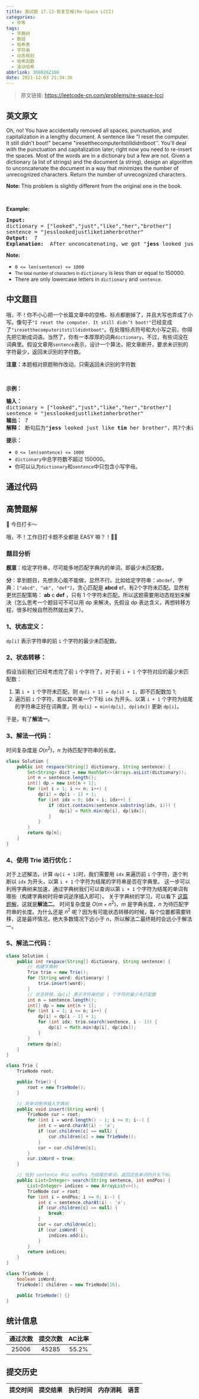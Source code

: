 ```yaml
---
title: 面试题 17.13-恢复空格(Re-Space LCCI)
categories:
  - 中等
tags:
  - 字典树
  - 数组
  - 哈希表
  - 字符串
  - 动态规划
  - 哈希函数
  - 滚动哈希
abbrlink: 3008262166
date: 2021-12-03 21:34:36
---
```


> 原文链接: https://leetcode-cn.com/problems/re-space-lcci


## 英文原文
<div><p>Oh, no! You have accidentally removed all spaces, punctuation, and capitalization in a lengthy document. A sentence like &quot;I reset the computer. It still didn&#39;t boot!&quot; became &quot;iresetthecomputeritstilldidntboot&#39;&#39;. You&#39;ll deal with the punctuation and capi&shy;talization later; right now you need to re-insert the spaces. Most of the words are in a dictionary but a few are not. Given a dictionary (a list of strings) and the document (a string), design an algorithm to unconcatenate the document in a way that minimizes the number of unrecognized characters. Return the number of unrecognized characters.</p>

<p><strong>Note: </strong>This&nbsp;problem is slightly different from the original one in the book.</p>

<p>&nbsp;</p>

<p><strong>Example: </strong></p>

<pre>
<strong>Input: </strong>
dictionary = [&quot;looked&quot;,&quot;just&quot;,&quot;like&quot;,&quot;her&quot;,&quot;brother&quot;]
sentence = &quot;jesslookedjustliketimherbrother&quot;
<strong>Output: </strong> 7
<strong>Explanation: </strong> After unconcatenating, we got &quot;<strong>jess</strong> looked just like <strong>tim</strong> her brother&quot;, which containing 7 unrecognized characters.
</pre>

<p><strong>Note: </strong></p>

<ul>
	<li><code>0 &lt;= len(sentence) &lt;= 1000</code></li>
	<li><code><font face="sans-serif, Arial, Verdana, Trebuchet MS">The total number of characters in&nbsp;</font>dictionary</code>&nbsp;is less than or equal to 150000.</li>
	<li>There are only lowercase letters in&nbsp;<code>dictionary</code>&nbsp;and&nbsp;<code>sentence</code>.</li>
</ul>
</div>

## 中文题目
<div><p>哦，不！你不小心把一个长篇文章中的空格、标点都删掉了，并且大写也弄成了小写。像句子<code>&quot;I reset the computer. It still didn&rsquo;t boot!&quot;</code>已经变成了<code>&quot;iresetthecomputeritstilldidntboot&quot;</code>。在处理标点符号和大小写之前，你得先把它断成词语。当然了，你有一本厚厚的词典<code>dictionary</code>，不过，有些词没在词典里。假设文章用<code>sentence</code>表示，设计一个算法，把文章断开，要求未识别的字符最少，返回未识别的字符数。</p>

<p><strong>注意：</strong>本题相对原题稍作改动，只需返回未识别的字符数</p>

<p>&nbsp;</p>

<p><strong>示例：</strong></p>

<pre><strong>输入：</strong>
dictionary = [&quot;looked&quot;,&quot;just&quot;,&quot;like&quot;,&quot;her&quot;,&quot;brother&quot;]
sentence = &quot;jesslookedjustliketimherbrother&quot;
<strong>输出：</strong> 7
<strong>解释：</strong> 断句后为&quot;<strong>jess</strong> looked just like <strong>tim</strong> her brother&quot;，共7个未识别字符。
</pre>

<p><strong>提示：</strong></p>

<ul>
	<li><code>0 &lt;= len(sentence) &lt;= 1000</code></li>
	<li><code>dictionary</code>中总字符数不超过 150000。</li>
	<li>你可以认为<code>dictionary</code>和<code>sentence</code>中只包含小写字母。</li>
</ul>
</div>

## 通过代码
<RecoDemo>
</RecoDemo>


## 高赞题解
🙋 今日打卡～

哦，不！工作日打卡题不全都是 EASY 嘛？！🤷‍♀️

### 题目分析
**题意**：给定字符串，尽可能多地匹配字典内的单词，即最少未匹配数。

**分**：拿到题目，先想贪心能不能做，显然不行。比如给定字符串：`abcdef`，字典：`["abcd", "ab", "def"]`，贪心匹配是 **abcd** ef，有2个字符未匹配。显然有更优匹配策略： **ab** c **def** ，只有 1 个字符未匹配。所以这题需要用动态规划来解决（怎么思考一个题目可不可以用 dp 来解决，先假设 dp 表达含义，再想转移方程，很多时候自然而然就出来了）。

### 1、状态定义：

`dp[i]` 表示字符串的前 `i` 个字符的最少未匹配数。

### 2、状态转移：

假设当前我们已经考虑完了前 `i` 个字符了，对于前 `i + 1` 个字符对应的最少未匹配数：
1. 第 `i + 1` 个字符未匹配，则 `dp[i + 1] = dp[i] + 1`，即不匹配数加 1;
2. 遍历前 `i` 个字符，若以其中某一个下标 `idx` 为开头、以第 `i + 1` 个字符为结尾的字符串正好在词典里，则 `dp[i] = min(dp[i], dp[idx])` 更新 `dp[i]`。

于是，有了**解法一**。

### 3、解法一代码：
时间复杂度是 $O(n^2)$，$n$ 为待匹配字符串的长度。
``` Java
class Solution {
    public int respace(String[] dictionary, String sentence) {
        Set<String> dict = new HashSet<>(Arrays.asList(dictionary));
        int n = sentence.length();
        int[] dp = new int[n + 1];
        for (int i = 1; i <= n; i++) {
            dp[i] = dp[i - 1] + 1;
            for (int idx = 0; idx < i; idx++) {
                if (dict.contains(sentence.substring(idx, i))) {
                    dp[i] = Math.min(dp[i], dp[idx]);
                }
            }
        }
        return dp[n];
    }
}
```


### 4、使用 Trie 进行优化：
对于上述解法，计算 `dp[i + 1]`时，我们需要用 `idx` 来遍历前 `i` 个字符，逐个判断以 `idx` 为开头，以第 `i + 1` 个字符为结尾的字符串是否在字典里。
这一步可以利用字典树来加速，通过字典树我们可以查询以第 `i + 1` 个字符为结尾的单词有哪些（构建字典树时将单词逆序插入即可）。
关于字典树的学习，可以看下 [这篇题解](https://leetcode-cn.com/problems/short-encoding-of-words/solution/99-java-trie-tu-xie-gong-lue-bao-jiao-bao-hui-by-s/)，这就是**解法二**。
时间复杂度是 $O(m + n^2)$，$m$ 是字典长度，$n$ 为待匹配字符串的长度。为什么还是 $n^2$ 呢？因为有可能状态转移的时候，每个位置都需要转移，这是最坏情况，绝大多数情况下远小于 $n$，所以解法二最终耗时会远小于解法一。

### 5、解法二代码：
``` Java
class Solution {
    public int respace(String[] dictionary, String sentence) {
        // 构建字典树
        Trie trie = new Trie();
        for (String word: dictionary) {
            trie.insert(word);
        }
        // 状态转移，dp[i] 表示字符串的前 i 个字符的最少未匹配数
        int n = sentence.length();
        int[] dp = new int[n + 1];
        for (int i = 1; i <= n; i++) {
            dp[i] = dp[i - 1] + 1;
            for (int idx: trie.search(sentence, i - 1)) {
                dp[i] = Math.min(dp[i], dp[idx]);
            }
        }
        return dp[n];
    }
}

class Trie {
    TrieNode root;

    public Trie() {
        root = new TrieNode();
    }

    // 将单词倒序插入字典树
    public void insert(String word) {
        TrieNode cur = root;
        for (int i = word.length() - 1; i >= 0; i--) {
            int c = word.charAt(i) - 'a';
            if (cur.children[c] == null) {
                cur.children[c] = new TrieNode();
            }
            cur = cur.children[c];
        }
        cur.isWord = true;
    }

    // 找到 sentence 中以 endPos 为结尾的单词，返回这些单词的开头下标。
    public List<Integer> search(String sentence, int endPos) {
        List<Integer> indices = new ArrayList<>(); 
        TrieNode cur = root;
        for (int i = endPos; i >= 0; i--) {
            int c = sentence.charAt(i) - 'a';
            if (cur.children[c] == null) {
                break;
            }
            cur = cur.children[c];
            if (cur.isWord) {
                indices.add(i);
            }  
        }
        return indices;
    }
}

class TrieNode {
    boolean isWord;
    TrieNode[] children = new TrieNode[26];

    public TrieNode() {}
}
```


## 统计信息
| 通过次数 | 提交次数 | AC比率 |
| :------: | :------: | :------: |
|    25006    |    45285    |   55.2%   |

## 提交历史
| 提交时间 | 提交结果 | 执行时间 |  内存消耗  | 语言 |
| :------: | :------: | :------: | :--------: | :--------: |
